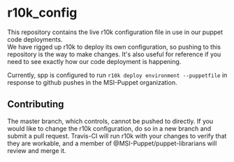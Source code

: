# r10k_config

This repository contains the live r10k configuration file in use in our puppet code deployments.  
We have rigged up r10k to deploy its own configuration, so pushing to this repository is the way
to make changes. It's also useful for reference if you need to see exactly how our code deployment is happening.

Currently, spp is configured to run `r10k deploy environment --puppetfile` in response to github pushes
in the MSI-Puppet organization.

## Contributing
The master branch, which controls, cannot be pushed to directly. If you would like to change the r10k
configuration, do so in a new branch and submit a pull request. Travis-CI will run r10k with your changes
to verify that they are workable, and a member of @MSI-Puppet/puppet-librarians will review and merge it.
